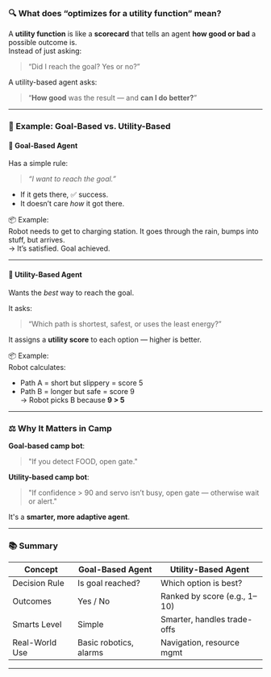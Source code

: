 

### 🔍 What does “optimizes for a utility function” mean?

A **utility function** is like a **scorecard** that tells an agent **how good or bad** a possible outcome is.  
Instead of just asking:
> “Did I reach the goal? Yes or no?”

A utility-based agent asks:
> “**How good** was the result — and **can I do better?**”

---

### 🧠 Example: Goal-Based vs. Utility-Based

#### 🥅 **Goal-Based Agent**  
Has a simple rule:
> *“I want to reach the goal.”*

- If it gets there, ✅ success.
- It doesn’t care *how* it got there.

📦 Example:  
Robot needs to get to charging station. It goes through the rain, bumps into stuff, but arrives.  
→ It’s satisfied. Goal achieved.

---

#### 🎯 **Utility-Based Agent**  
Wants the *best* way to reach the goal.

It asks:
> “Which path is shortest, safest, or uses the least energy?”

It assigns a **utility score** to each option — higher is better.

📦 Example:  
Robot calculates:
- Path A = short but slippery = score 5  
- Path B = longer but safe = score 9  
→ Robot picks B because **9 > 5**

---

### ⚖️ Why It Matters in Camp

**Goal-based camp bot**:  
> "If you detect FOOD, open gate."

**Utility-based camp bot**:  
> "If confidence > 90 and servo isn’t busy, open gate — otherwise wait or alert."

It's a **smarter, more adaptive agent**.

---

### 📚 Summary

| Concept         | Goal-Based Agent        | Utility-Based Agent         |
|-----------------|-------------------------|-----------------------------|
| Decision Rule   | Is goal reached?        | Which option is best?       |
| Outcomes        | Yes / No                | Ranked by score (e.g., 1–10)|
| Smarts Level    | Simple                  | Smarter, handles trade-offs |
| Real-World Use  | Basic robotics, alarms  | Navigation, resource mgmt   |

---
